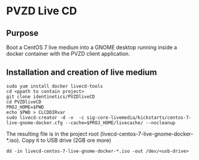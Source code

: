 # PVZD Live CD

## Purpose
Boot a CentOS 7 live medium into a GNOME desktop running inside a docker container with the PVZD client application.

## Installation and creation of live medium

    sudo yum install docker livecd-tools
    cd <ppath to contain project>
    git clone identinetics/PVZDliveCD
    cd PVZDliveCD
    PROJ_HOME=$PWD
    echo $PWD > CLCDDIRvar
    sudo livecd-creator -d -v  -c sig-core-livemedia/kickstarts/centos-7-live-gnome-docker.cfg --cache=$PROJ_HOME/livecache/ --nocleanup


The resulting file is in the project root (livecd-centos-7-live-gnome-docker-*.iso). Copy it to USB drive (2GB ore more)

    dd -in livecd-centos-7-live-gnome-docker-*.iso -out /dev/<usb-drive>